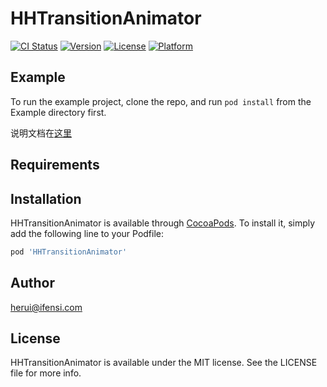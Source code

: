 # HHTransitionAnimator

[![CI Status](https://img.shields.io/travis/786696937@qq.com/HHTransitionAnimator.svg?style=flat)](https://travis-ci.org/786696937@qq.com/HHTransitionAnimator)
[![Version](https://img.shields.io/cocoapods/v/HHTransitionAnimator.svg?style=flat)](https://cocoapods.org/pods/HHTransitionAnimator)
[![License](https://img.shields.io/cocoapods/l/HHTransitionAnimator.svg?style=flat)](https://cocoapods.org/pods/HHTransitionAnimator)
[![Platform](https://img.shields.io/cocoapods/p/HHTransitionAnimator.svg?style=flat)](https://cocoapods.org/pods/HHTransitionAnimator)

## Example

To run the example project, clone the repo, and run `pod install` from the Example directory first.

说明文档在[这里](https://www.jianshu.com/p/ea3da1aea69d)

## Requirements

## Installation

HHTransitionAnimator is available through [CocoaPods](https://cocoapods.org). To install
it, simply add the following line to your Podfile:

```ruby
pod 'HHTransitionAnimator'
```

## Author

herui@ifensi.com

## License

HHTransitionAnimator is available under the MIT license. See the LICENSE file for more info.
